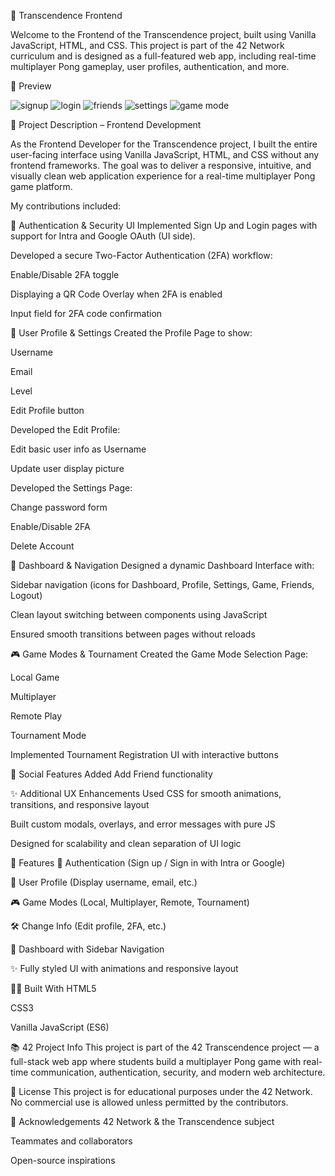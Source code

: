 🏓 Transcendence Frontend

Welcome to the Frontend of the Transcendence project, built using Vanilla JavaScript, HTML, and CSS. This project is part of the 42 Network curriculum and is designed as a full-featured web app, including real-time multiplayer Pong gameplay, user profiles, authentication, and more.

📸 Preview

![signup](https://github.com/user-attachments/assets/4364cc62-e387-4a3f-bd9f-91aeaef7be43)
![login](https://github.com/user-attachments/assets/bef11e95-edea-42c6-b469-0c212f2ad6be)
![friends](https://github.com/user-attachments/assets/46f621d0-8644-4986-b870-519eaf68ede5)
![settings](https://github.com/user-attachments/assets/d4ec44c3-ff94-488e-85ac-38972e7c7012)
![game mode](https://github.com/user-attachments/assets/a189220e-61cd-4688-8318-96c33960b712)



📄 Project Description – Frontend Development

As the Frontend Developer for the Transcendence project, I built the entire user-facing interface using Vanilla JavaScript, HTML, and CSS without any frontend frameworks. The goal was to deliver a responsive, intuitive, and visually clean web application experience for a real-time multiplayer Pong game platform.

My contributions included:

🔐 Authentication & Security UI
Implemented Sign Up and Login pages with support for Intra and Google OAuth (UI side).

Developed a secure Two-Factor Authentication (2FA) workflow:

Enable/Disable 2FA toggle

Displaying a QR Code Overlay when 2FA is enabled

Input field for 2FA code confirmation

👤 User Profile & Settings
Created the Profile Page to show:

Username

Email

Level

Edit Profile button

Developed the Edit Profile:

Edit basic user info as Username

Update user display picture

Developed the Settings Page:

Change password form

Enable/Disable 2FA

Delete Account

🧭 Dashboard & Navigation
Designed a dynamic Dashboard Interface with:

Sidebar navigation (icons for Dashboard, Profile, Settings, Game, Friends, Logout)

Clean layout switching between components using JavaScript

Ensured smooth transitions between pages without reloads

🎮 Game Modes & Tournament
Created the Game Mode Selection Page:

Local Game

Multiplayer

Remote Play

Tournament Mode

Implemented Tournament Registration UI with interactive buttons

🤝 Social Features
Added Add Friend functionality 

✨ Additional UX Enhancements
Used CSS for smooth animations, transitions, and responsive layout

Built custom modals, overlays, and error messages with pure JS

Designed for scalability and clean separation of UI logic

🚀 Features
🧾 Authentication (Sign up / Sign in with Intra or Google)

👤 User Profile (Display username, email, etc.)

🎮 Game Modes (Local, Multiplayer, Remote, Tournament)

🛠 Change Info (Edit profile, 2FA, etc.)

🧭 Dashboard with Sidebar Navigation

✨ Fully styled UI with animations and responsive layout

🧑‍💻 Built With
HTML5

CSS3

Vanilla JavaScript (ES6)

📚 42 Project Info
This project is part of the 42 Transcendence project — a full-stack web app where students build a multiplayer Pong game with real-time communication, authentication, security, and modern web architecture.

📜 License
This project is for educational purposes under the 42 Network. No commercial use is allowed unless permitted by the contributors.

🙌 Acknowledgements
42 Network & the Transcendence subject

Teammates and collaborators

Open-source inspirations

